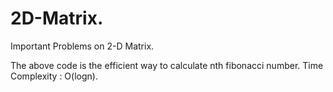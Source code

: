 # 2D-Matrix.
Important Problems on 2-D Matrix.

The above code is the efficient way to calculate nth fibonacci number.
Time Complexity : O(logn).


